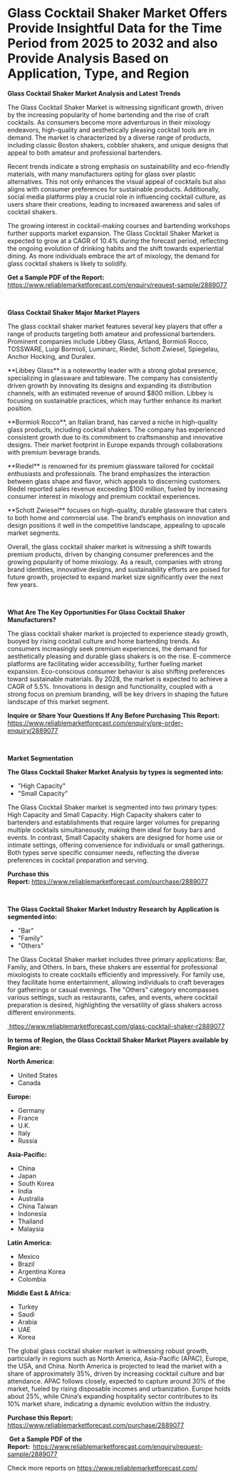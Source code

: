 <p><h1>Glass Cocktail Shaker Market Offers Provide Insightful Data for the Time Period from 2025 to 2032 and also Provide Analysis Based on Application, Type, and Region</h1></p><p><strong>Glass Cocktail Shaker Market Analysis and Latest Trends</strong></p>
<p><p>The Glass Cocktail Shaker Market is witnessing significant growth, driven by the increasing popularity of home bartending and the rise of craft cocktails. As consumers become more adventurous in their mixology endeavors, high-quality and aesthetically pleasing cocktail tools are in demand. The market is characterized by a diverse range of products, including classic Boston shakers, cobbler shakers, and unique designs that appeal to both amateur and professional bartenders.</p><p>Recent trends indicate a strong emphasis on sustainability and eco-friendly materials, with many manufacturers opting for glass over plastic alternatives. This not only enhances the visual appeal of cocktails but also aligns with consumer preferences for sustainable products. Additionally, social media platforms play a crucial role in influencing cocktail culture, as users share their creations, leading to increased awareness and sales of cocktail shakers.</p><p>The growing interest in cocktail-making courses and bartending workshops further supports market expansion. The Glass Cocktail Shaker Market is expected to grow at a CAGR of 10.4% during the forecast period, reflecting the ongoing evolution of drinking habits and the shift towards experiential dining. As more individuals embrace the art of mixology, the demand for glass cocktail shakers is likely to solidify.</p></p>
<p><strong>Get a Sample PDF of the Report:&nbsp;</strong> <a href="https://www.reliablemarketforecast.com/enquiry/request-sample/2889077?utm_campaign=3139&utm_medium=2&utm_source=Github&utm_content=ia&utm_term=14032025&utm_id=glass-cocktail-shaker">https://www.reliablemarketforecast.com/enquiry/request-sample/2889077</a></p>
<p>&nbsp;</p>
<p><strong>Glass Cocktail Shaker Major Market Players</strong></p>
<p><p>The glass cocktail shaker market features several key players that offer a range of products targeting both amateur and professional bartenders. Prominent companies include Libbey Glass, Artland, Bormioli Rocco, TOSSWARE, Luigi Bormioli, Luminarc, Riedel, Schott Zwiesel, Spiegelau, Anchor Hocking, and Duralex.</p><p>**Libbey Glass** is a noteworthy leader with a strong global presence, specializing in glassware and tableware. The company has consistently driven growth by innovating its designs and expanding its distribution channels, with an estimated revenue of around $800 million. Libbey is focusing on sustainable practices, which may further enhance its market position.</p><p>**Bormioli Rocco**, an Italian brand, has carved a niche in high-quality glass products, including cocktail shakers. The company has experienced consistent growth due to its commitment to craftsmanship and innovative designs. Their market footprint in Europe expands through collaborations with premium beverage brands.</p><p>**Riedel** is renowned for its premium glassware tailored for cocktail enthusiasts and professionals. The brand emphasizes the interaction between glass shape and flavor, which appeals to discerning customers. Riedel reported sales revenue exceeding $100 million, fueled by increasing consumer interest in mixology and premium cocktail experiences.</p><p>**Schott Zwiesel** focuses on high-quality, durable glassware that caters to both home and commercial use. The brand’s emphasis on innovation and design positions it well in the competitive landscape, appealing to upscale market segments.</p><p>Overall, the glass cocktail shaker market is witnessing a shift towards premium products, driven by changing consumer preferences and the growing popularity of home mixology. As a result, companies with strong brand identities, innovative designs, and sustainability efforts are poised for future growth, projected to expand market size significantly over the next few years.</p></p>
<p>&nbsp;</p>
<p><strong>What Are The Key Opportunities For Glass Cocktail Shaker Manufacturers?</strong></p>
<p><p>The glass cocktail shaker market is projected to experience steady growth, buoyed by rising cocktail culture and home bartending trends. As consumers increasingly seek premium experiences, the demand for aesthetically pleasing and durable glass shakers is on the rise. E-commerce platforms are facilitating wider accessibility, further fueling market expansion. Eco-conscious consumer behavior is also shifting preferences toward sustainable materials. By 2028, the market is expected to achieve a CAGR of 5.5%. Innovations in design and functionality, coupled with a strong focus on premium branding, will be key drivers in shaping the future landscape of this market segment.</p></p>
<p><strong>Inquire or Share Your Questions If Any Before Purchasing This Report:</strong> <a href="https://www.reliablemarketforecast.com/enquiry/pre-order-enquiry/2889077?utm_campaign=3139&utm_medium=2&utm_source=Github&utm_content=ia&utm_term=14032025&utm_id=glass-cocktail-shaker">https://www.reliablemarketforecast.com/enquiry/pre-order-enquiry/2889077</a></p>
<p>&nbsp;</p>
<p><strong>Market Segmentation</strong></p>
<p><strong>The Glass Cocktail Shaker Market Analysis by types is segmented into:</strong></p>
<p><ul><li>"High Capacity"</li><li>"Small Capacity"</li></ul></p>
<p><p>The Glass Cocktail Shaker market is segmented into two primary types: High Capacity and Small Capacity. High Capacity shakers cater to bartenders and establishments that require larger volumes for preparing multiple cocktails simultaneously, making them ideal for busy bars and events. In contrast, Small Capacity shakers are designed for home use or intimate settings, offering convenience for individuals or small gatherings. Both types serve specific consumer needs, reflecting the diverse preferences in cocktail preparation and serving.</p></p>
<p><strong>Purchase this Report:&nbsp;</strong><a href="https://www.reliablemarketforecast.com/purchase/2889077?utm_campaign=3139&utm_medium=2&utm_source=Github&utm_content=ia&utm_term=14032025&utm_id=glass-cocktail-shaker">https://www.reliablemarketforecast.com/purchase/2889077</a></p>
<p>&nbsp;</p>
<p><strong>The Glass Cocktail Shaker Market Industry Research by Application is segmented into:</strong></p>
<p><ul><li>"Bar"</li><li>"Family"</li><li>"Others"</li></ul></p>
<p><p>The Glass Cocktail Shaker market includes three primary applications: Bar, Family, and Others. In bars, these shakers are essential for professional mixologists to create cocktails efficiently and impressively. For family use, they facilitate home entertainment, allowing individuals to craft beverages for gatherings or casual evenings. The "Others" category encompasses various settings, such as restaurants, cafes, and events, where cocktail preparation is desired, highlighting the versatility of glass shakers across different environments.</p></p>
<p><a href="https://www.reliablemarketforecast.com/glass-cocktail-shaker-r2889077?utm_campaign=3139&utm_medium=2&utm_source=Github&utm_content=ia&utm_term=14032025&utm_id=glass-cocktail-shaker">&nbsp;https://www.reliablemarketforecast.com/glass-cocktail-shaker-r2889077</a></p>
<p><strong>In terms of Region, the Glass Cocktail Shaker Market Players available by Region are:</strong></p>
<p>
    <p> <strong> North America: </strong>
        <ul>
            <li>United States</li>
            <li>Canada</li>
        </ul>
        </p> 
    <p> <strong> Europe: </strong>
        <ul>
            <li>Germany</li>
            <li>France</li>
            <li>U.K.</li>
            <li>Italy</li>
            <li>Russia</li>
        </ul>
        </p> 
    <p> <strong> Asia-Pacific: </strong>
        <ul>
            <li>China</li>
            <li>Japan</li>
            <li>South Korea</li>
            <li>India</li>
            <li>Australia</li>
            <li>China Taiwan</li>
            <li>Indonesia</li>
            <li>Thailand</li>
            <li>Malaysia</li>
        </ul>
        </p> 
    <p> <strong> Latin America: </strong>
        <ul>
            <li>Mexico</li>
            <li>Brazil</li>
            <li>Argentina Korea</li>
            <li>Colombia</li>
        </ul>
        </p> 
    <p> <strong> Middle East & Africa: </strong>
        <ul>
            <li>Turkey</li>
            <li>Saudi</li>
            <li>Arabia</li>
            <li>UAE</li>
            <li>Korea</li>
        </ul>
    </p>
    </p>
<p><p>The global glass cocktail shaker market is witnessing robust growth, particularly in regions such as North America, Asia-Pacific (APAC), Europe, the USA, and China. North America is projected to lead the market with a share of approximately 35%, driven by increasing cocktail culture and bar attendance. APAC follows closely, expected to capture around 30% of the market, fueled by rising disposable incomes and urbanization. Europe holds about 25%, while China’s expanding hospitality sector contributes to its 10% market share, indicating a dynamic evolution within the industry.</p></p>
<p><strong>Purchase this Report: </strong><a href="https://www.reliablemarketforecast.com/purchase/2889077?utm_campaign=3139&utm_medium=2&utm_source=Github&utm_content=ia&utm_term=14032025&utm_id=glass-cocktail-shaker">https://www.reliablemarketforecast.com/purchase/2889077</a></p>
<p>&nbsp;<strong>Get a Sample PDF of the Report:&nbsp;&nbsp;</strong><a href="https://www.reliablemarketforecast.com/enquiry/request-sample/2889077?utm_campaign=3139&utm_medium=2&utm_source=Github&utm_content=ia&utm_term=14032025&utm_id=glass-cocktail-shaker">https://www.reliablemarketforecast.com/enquiry/request-sample/2889077</a></p>
<p><strong></strong></p>
<p>Check more reports on <a href="https://www.reliablemarketforecast.com/?utm_campaign=3139&utm_medium=2&utm_source=Github&utm_content=ia&utm_term=14032025&utm_id=glass-cocktail-shaker">https://www.reliablemarketforecast.com/</a></p>